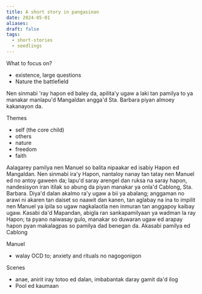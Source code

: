 ```yaml
---
title: A short story in pangasinan
date: 2024-05-01
aliases: 
draft: false
tags:
  - short-stories
  - seedlings
---
```


What to focus on?
- existence, large questions
- Nature the battlefield

Nen sinmabi 'ray hapon ed baley da, apilita'y ugaw a laki tan pamilya to ya manakar manlapu'd Mangaldan angga'd Sta. Barbara piyan almoey kakanayon da.

Themes
- self (the core child)
- others
- nature
- freedom
- faith

Aalagarey pamilya nen Manuel so balita nipaakar ed isabiy Hapon ed Mangaldan. Nen sinmabi ira'y Hapon, nantaloy nanay tan tatay nen Manuel ed no antoy gaween da; lapu'd saray arengel dan ruksa na saray hapon, nandesisyon iran itilak so abung da piyan manakar ya onla'd Cablong, Sta. Barbara. Diya'd dalan akalmo ra'y ugaw a bii ya abalang; anggaman no arawi ni akaren tan daiset so naawit dan kanen, tan aglabay na ina to impilit nen Manuel ya ipila so ugaw nagkalaotla nen inmuran tan anggapoy kaibay ugaw. Kasabi da'd Mapandan, abigla ran sankapamilyaan ya wadman la ray Hapon; ta pyano naiwasay gulo, manakar so duwaran ugaw ed arapay hapon pyan makalagpas so pamilya dad benegan da. Akasabi pamilya ed Cablong


Manuel
- walay OCD to; anxiety and rituals no nagogonigon

Scenes
- anae, anirit iray totoo ed dalan, imbabantak daray gamit da'd ilog
- Pool ed kaumaan